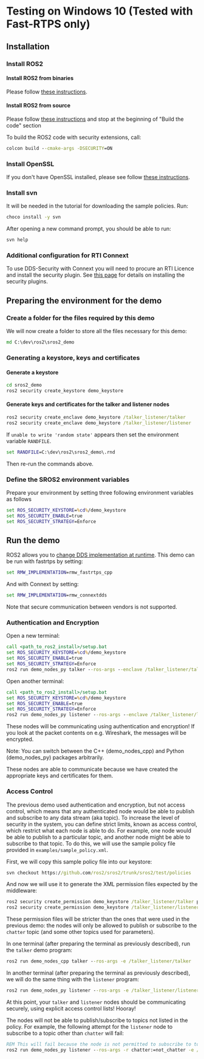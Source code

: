 # Testing on Windows 10 (Tested with Fast-RTPS only)

## Installation

### Install ROS2

#### Install ROS2 from binaries

Please follow [these instructions](https://docs.ros.org/en/rolling/Installation/Windows-Install-Binary.html).

#### Install ROS2 from source

Please follow [these instructions](https://docs.ros.org/en/rolling/Installation/Windows-Development-Setup.html) and stop at the beginning of "Build the code" section

To build the ROS2 code with security extensions, call:
```bat
colcon build --cmake-args -DSECURITY=ON
```

### Install OpenSSL

If you don't have OpenSSL installed, please see follow [these instructions](https://docs.ros.org/en/rolling/Installation/Windows-Install-Binary.html#install-openssl).

### Install svn

It will be needed in the tutorial for downloading the sample policies. Run:
```bat
choco install -y svn
```

After opening a new command prompt, you should be able to run:
```bat
svn help
```

### Additional configuration for RTI Connext

To use DDS-Security with Connext you will need to procure an RTI Licence and install the security plugin.
See [this page](https://docs.ros.org/en/rolling/Installation/DDS-Implementations/Install-Connext-Security-Plugins.html) for details on installing the security plugins.


## Preparing the environment for the demo

### Create a folder for the files required by this demo

We will now create a folder to store all the files necessary for this demo:

```bat
md C:\dev\ros2\sros2_demo
```

### Generating a keystore, keys and certificates

#### Generate a keystore

```bat
cd sros2_demo
ros2 security create_keystore demo_keystore
```

#### Generate keys and certificates for the talker and listener nodes

```bat
ros2 security create_enclave demo_keystore /talker_listener/talker
ros2 security create_enclave demo_keystore /talker_listener/listener
```

If `unable to write 'random state'` appears then set the environment variable `RANDFILE`.
```bat
set RANDFILE=C:\dev\ros2\sros2_demo\.rnd
```

Then re-run the commands above.

### Define the SROS2 environment variables
Prepare your environment by setting three following environment variables as follows

```bat
set ROS_SECURITY_KEYSTORE=%cd%/demo_keystore
set ROS_SECURITY_ENABLE=true
set ROS_SECURITY_STRATEGY=Enforce
```


## Run the demo

ROS2 allows you to [change DDS implementation at runtime](https://docs.ros.org/en/rolling/Guides/Working-with-multiple-RMW-implementations.html).
This demo can be run with fastrtps by setting:
```bat
set RMW_IMPLEMENTATION=rmw_fastrtps_cpp
```
And with Connext by setting:
```bat
set RMW_IMPLEMENTATION=rmw_connextdds
```

Note that secure communication between vendors is not supported.

### Authentication and Encryption

Open a new terminal:

```bat
call <path_to_ros2_install>/setup.bat
set ROS_SECURITY_KEYSTORE=%cd%/demo_keystore
set ROS_SECURITY_ENABLE=true
set ROS_SECURITY_STRATEGY=Enforce
ros2 run demo_nodes_py talker --ros-args --enclave /talker_listener/talker
```

Open another terminal:

```bat
call <path_to_ros2_install>/setup.bat
set ROS_SECURITY_KEYSTORE=%cd%/demo_keystore
set ROS_SECURITY_ENABLE=true
set ROS_SECURITY_STRATEGY=Enforce
ros2 run demo_nodes_py listener --ros-args --enclave /talker_listener/listener
```

These nodes will be communicating using authentication and encryption!
If you look at the packet contents on e.g. Wireshark, the messages will be encrypted.

Note: You can switch between the C++ (demo_nodes_cpp) and Python (demo_nodes_py) packages arbitrarily.

These nodes are able to communicate because we have created the appropriate keys and certificates for them.

### Access Control

The previous demo used authentication and encryption, but not access control, which means that any authenticated node would be able to publish and subscribe to any data stream (aka topic).
To increase the level of security in the system, you can define strict limits, known as access control, which restrict what each node is able to do.
For example, one node would be able to publish to a particular topic, and another node might be able to subscribe to that topic.
To do this, we will use the sample policy file provided in `examples/sample_policy.xml`.

First, we will copy this sample policy file into our keystore:

```bat
svn checkout https://github.com/ros2/sros2/trunk/sros2/test/policies
```

And now we will use it to generate the XML permission files expected by the middleware:

```bat
ros2 security create_permission demo_keystore /talker_listener/talker policies/sample.policy.xml
ros2 security create_permission demo_keystore /talker_listener/listener policies/sample.policy.xml
```

These permission files will be stricter than the ones that were used in the previous demo: the nodes will only be allowed to publish or subscribe to the `chatter` topic (and some other topics used for parameters).

In one terminal (after preparing the terminal as previously described), run the `talker` demo program:

```bat
ros2 run demo_nodes_cpp talker --ros-args -e /talker_listener/talker
```

In another terminal (after preparing the terminal as previously described), we will do the same thing with the `listener` program:

```bat
ros2 run demo_nodes_py listener --ros-args -e /talker_listener/listener
```

At this point, your `talker` and `listener` nodes should be communicating securely, using explicit access control lists!
Hooray!

The nodes will not be able to publish/subscribe to topics not listed in the policy.
For example, the following attempt for the `listener` node to subscribe to a topic other than `chatter` will fail:

```bat
REM This will fail because the node is not permitted to subscribe to topics other than chatter.
ros2 run demo_nodes_py listener --ros-args -r chatter:=not_chatter -e /talker_listener/listener
```
